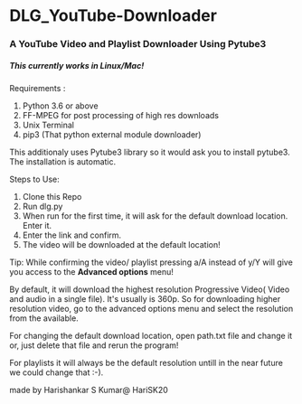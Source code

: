 # DLG_YouTube-Downloader

### A YouTube Video and Playlist Downloader Using Pytube3 

##### This currently works in Linux/Mac!

Requirements :
1. Python 3.6 or above
2. FF-MPEG for post processing of high res downloads
3. Unix Terminal
4. pip3 (That python external module downloader)

This additionaly uses Pytube3 library so it would ask you to install pytube3.
The installation is automatic.

Steps to Use:

1. Clone this Repo
2. Run dlg.py
3. When run for the first time, it will ask for the default download location. Enter it.
4. Enter the link and confirm.
5. The video will be downloaded at the default location!

Tip: While confirming the video/ playlist pressing a/A instead of y/Y will give you access to the **Advanced options** menu!

By default, it will download the highest resolution Progressive Video( Video and audio in a single file). It's usually is 360p.
So for downloading higher resolution video, go to the advanced options menu and select the resolution from the available.

For changing the default download location, open path.txt file and change it or, just delete that file and rerun the program!

For playlists it will always be the default resolution untill in the near future we could change that :-).


made by Harishankar S Kumar@ HariSK20
